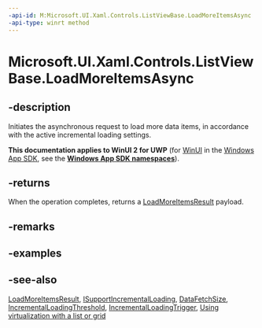 ```yaml
---
-api-id: M:Microsoft.UI.Xaml.Controls.ListViewBase.LoadMoreItemsAsync
-api-type: winrt method
---
```


<!-- Method syntax
public Windows.Foundation.IAsyncOperation<Windows.UI.Xaml.Data.LoadMoreItemsResult> LoadMoreItemsAsync()
-->

# Microsoft.UI.Xaml.Controls.ListViewBase.LoadMoreItemsAsync

## -description
Initiates the asynchronous request to load more data items, in accordance with the active incremental loading settings.

**This documentation applies to WinUI 2 for UWP** (for [WinUI](/windows/apps/winui/winui3/) in the [Windows App SDK](/windows/apps/windows-app-sdk/), see the **[Windows App SDK namespaces](/windows/windows-app-sdk/api/winrt/)**).

## -returns
When the operation completes, returns a [LoadMoreItemsResult](../microsoft.ui.xaml.data/loadmoreitemsresult.md) payload.

## -remarks

## -examples

## -see-also
[LoadMoreItemsResult](../microsoft.ui.xaml.data/loadmoreitemsresult.md), [ISupportIncrementalLoading](../microsoft.ui.xaml.data/isupportincrementalloading.md), [DataFetchSize](listviewbase_datafetchsize.md), [IncrementalLoadingThreshold](listviewbase_incrementalloadingthreshold.md), [IncrementalLoadingTrigger](listviewbase_incrementalloadingtrigger.md), [Using virtualization with a list or grid](/previous-versions/windows/apps/hh780657(v=win.10))
